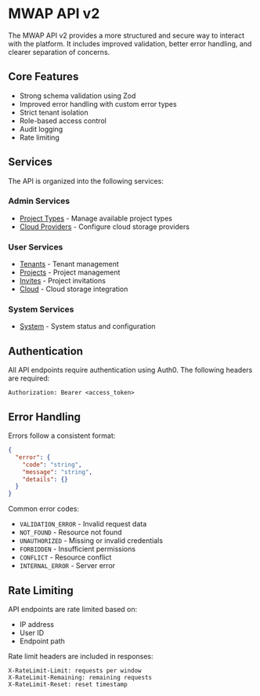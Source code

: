 # MWAP API v2

The MWAP API v2 provides a more structured and secure way to interact with the platform. It includes improved validation, better error handling, and clearer separation of concerns.

## Core Features

- Strong schema validation using Zod
- Improved error handling with custom error types
- Strict tenant isolation
- Role-based access control
- Audit logging
- Rate limiting

## Services

The API is organized into the following services:

### Admin Services

- [Project Types](./admin/project-types.md) - Manage available project types
- [Cloud Providers](./admin/providers.md) - Configure cloud storage providers

### User Services

- [Tenants](./tenants.md) - Tenant management
- [Projects](./projects.md) - Project management
- [Invites](./invites.md) - Project invitations
- [Cloud](./cloud.md) - Cloud storage integration

### System Services

- [System](./system.md) - System status and configuration

## Authentication

All API endpoints require authentication using Auth0. The following headers are required:

```
Authorization: Bearer <access_token>
```

## Error Handling

Errors follow a consistent format:

```json
{
  "error": {
    "code": "string",
    "message": "string",
    "details": {}
  }
}
```

Common error codes:
- `VALIDATION_ERROR` - Invalid request data
- `NOT_FOUND` - Resource not found
- `UNAUTHORIZED` - Missing or invalid credentials
- `FORBIDDEN` - Insufficient permissions
- `CONFLICT` - Resource conflict
- `INTERNAL_ERROR` - Server error

## Rate Limiting

API endpoints are rate limited based on:
- IP address
- User ID
- Endpoint path

Rate limit headers are included in responses:
```
X-RateLimit-Limit: requests per window
X-RateLimit-Remaining: remaining requests
X-RateLimit-Reset: reset timestamp
```